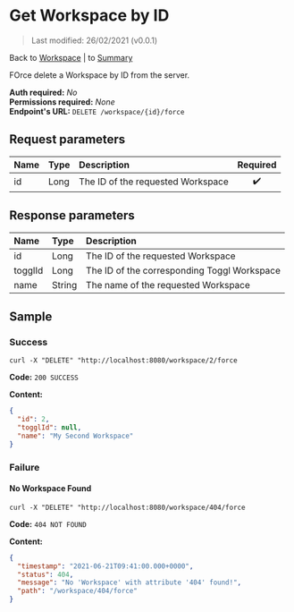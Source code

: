 # Get Workspace by ID

> Last modified: 26/02/2021 (v0.0.1)

Back to [Workspace](../Workspace.md) | to [Summary](../../README.md)

FOrce delete a Workspace by ID from the server.

**Auth required:** _No_  
**Permissions required:** _None_  
**Endpoint's URL:** `DELETE /workspace/{id}/force`

## Request parameters

| Name | Type | Description | Required |
|:--|:--|:--|:--:|
| id | Long | The ID of the requested Workspace | ✔️ |

## Response parameters

| Name | Type | Description |
|:--|:--|:--|
| id | Long | The ID of the requested Workspace |
| togglId | Long | The ID of the corresponding Toggl Workspace |
| name | String | The name of the requested Workspace |

## Sample

### Success

```shell
curl -X "DELETE" "http://localhost:8080/workspace/2/force
```

**Code:** `200 SUCCESS`

**Content:**

```json
{
  "id": 2,
  "togglId": null,
  "name": "My Second Workspace"
}
```

### Failure

#### No Workspace Found

```shell
curl -X "DELETE" "http://localhost:8080/workspace/404/force
```

**Code:** `404 NOT FOUND`

**Content:**

```json
{
  "timestamp": "2021-06-21T09:41:00.000+0000",
  "status": 404,
  "message": "No 'Workspace' with attribute '404' found!",
  "path": "/workspace/404/force"
}
```